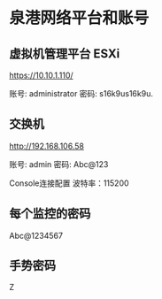 # 泉港网络平台和账号

## 虚拟机管理平台 ESXi

<https://10.10.1.110/>

账号: administrator
密码: s16k9us16k9u.

## 交换机

<http://192.168.106.58>

账号: admin
密码: Abc@123

Console连接配置
波特率：115200

## 每个监控的密码

Abc@1234567

## 手势密码

Z
